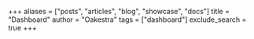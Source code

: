+++
aliases = ["posts", "articles", "blog", "showcase", "docs"]
title = "Dashboard"
author = "Oakestra"
tags = ["dashboard"]
exclude_search = true
+++
